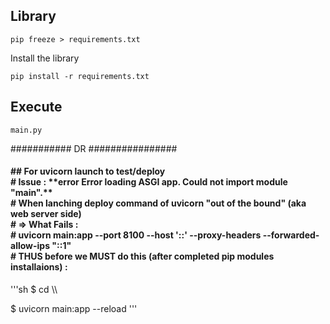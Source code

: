 ## Library

```
pip freeze > requirements.txt
```

Install the library

```
pip install -r requirements.txt
```

## Execute

```
main.py
```

###########  DR    ################
<h4>
## For uvicorn launch to test/deploy<br>
# Issue : **error Error loading ASGI app. Could not import module "main".**<br>
# When lanching deploy command of uvicorn "out of the bound" (aka web server side)<br>
# => What Fails : <br>
#  uvicorn main:app --port 8100 --host '::' --proxy-headers --forwarded-allow-ips "::1"<br>
# THUS before we MUST do this (after completed pip modules installaions) :<br>
</h4>
'''sh
$ cd \\<source directory of clone\\>

$ uvicorn main:app --reload
'''

